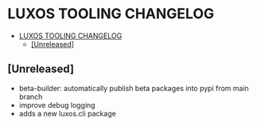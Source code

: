 # LUXOS TOOLING CHANGELOG

- [LUXOS TOOLING CHANGELOG](#luxos-tooling-changelog)
  - [\[Unreleased\]](#unreleased)

<!--
All notable changes to this project will be documented in this file.
Please, use the format:

## [Unreleased]

 - <module>: short description

-->

## [Unreleased]

- beta-builder: automatically publish beta packages into pypi from main branch
- improve debug logging
- adds a new luxos.cli package

